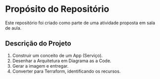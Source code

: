 # Propósito do Repositório

Este repositório foi criado como parte de uma atividade proposta em sala de aula.

## Descrição do Projeto

1. Construir um conceito de um App (Serviço).
2. Desenhar a Arquitetura em Diagrama as a Code.
3. Gerar a imagem e entregar.
4. Converter para Terraform, identificando os recursos.
